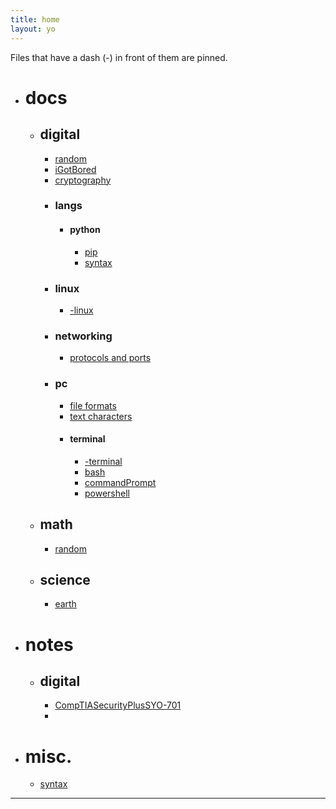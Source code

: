 ```yaml
---
title: home
layout: yo
---
```


Files that have a dash (-) in front of them are pinned.

- # docs
	- ## digital
		- [random](docs/digital/random.md)
		- [iGotBored](docs/digital/iGotBored.md)
		- [cryptography](docs/digital/cryptography.md)
		- ### langs
			- #### python
				- [pip](docs/digital/langs/python/pip.md)
				- [syntax](docs/digital/langs/python/syntax.md)
		- ### linux
			- [-linux](docs/digital/linux/-linux.md)
		 - ### networking
			- [protocols and ports](docs/digital/networking/protocolsAndPorts.md)
		- ### pc
			- [file formats](docs/digital/pc/fileFormats.md)
			- [text characters](docs/digital/pc/textCharacters)
			- #### terminal
				- [-terminal](docs/digital/pc/terminal/-terminal.md)
				- [bash](docs/digital/pc/terminal/bash.md)
				- [commandPrompt](docs/digital/pc/terminal/commandPrompt.md)
				- [powershell](docs/digital/pc/terminal/powershell.md)

	- ## math
		- [random](docs/math/random.md)
	- ## science
		- [earth](docs/science/earth.md)
- # notes
	- ## digital
		- [CompTIASecurityPlusSYO-701](notes/digital/CompTIASecurityPlusSYO-701.md)
		- 
- # misc.
	- [syntax](misc/syntax.md)
 



---


